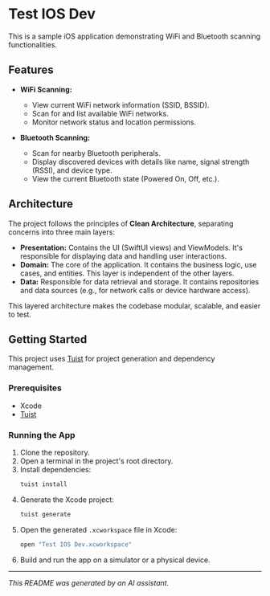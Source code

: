 # Test IOS Dev

This is a sample iOS application demonstrating WiFi and Bluetooth scanning functionalities.

## Features

- **WiFi Scanning:**
  - View current WiFi network information (SSID, BSSID).
  - Scan for and list available WiFi networks.
  - Monitor network status and location permissions.

- **Bluetooth Scanning:**
  - Scan for nearby Bluetooth peripherals.
  - Display discovered devices with details like name, signal strength (RSSI), and device type.
  - View the current Bluetooth state (Powered On, Off, etc.).

## Architecture

The project follows the principles of **Clean Architecture**, separating concerns into three main layers:

- **Presentation:** Contains the UI (SwiftUI views) and ViewModels. It's responsible for displaying data and handling user interactions.
- **Domain:** The core of the application. It contains the business logic, use cases, and entities. This layer is independent of the other layers.
- **Data:** Responsible for data retrieval and storage. It contains repositories and data sources (e.g., for network calls or device hardware access).

This layered architecture makes the codebase modular, scalable, and easier to test.

## Getting Started

This project uses [Tuist](https://tuist.io) for project generation and dependency management.

### Prerequisites

- Xcode
- [Tuist](https://tuist.io)

### Running the App

1.  Clone the repository.
2.  Open a terminal in the project's root directory.
3.  Install dependencies:
    ```bash
    tuist install
    ```
4.  Generate the Xcode project:
    ```bash
    tuist generate
    ```
5.  Open the generated `.xcworkspace` file in Xcode:
    ```bash
    open "Test IOS Dev.xcworkspace"
    ```
6.  Build and run the app on a simulator or a physical device.

---
_This README was generated by an AI assistant._ 